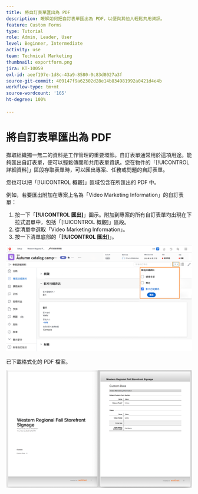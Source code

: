 ```yaml
---
title: 將自訂表單匯出為 PDF
description: 瞭解如何把自訂表單匯出為 PDF，以便與其他人輕鬆共用資訊。
feature: Custom Forms
type: Tutorial
role: Admin, Leader, User
level: Beginner, Intermediate
activity: use
team: Technical Marketing
thumbnail: exportform.png
jira: KT-10059
exl-id: aeef197e-1d8c-43a9-8580-0c83d8027a3f
source-git-commit: 409147f9a62302d28e14b834981992a0421d4e4b
workflow-type: tm+mt
source-wordcount: '165'
ht-degree: 100%

---
```


# 將自訂表單匯出為 PDF

擷取組織獨一無二的資料是工作管理的重要環節。自訂表單通常用於這項用途。能夠匯出自訂表單，便可以輕鬆傳閱和共用表單資訊。您在物件的「[!UICONTROL 詳細資料]」區段存取表單時，可以匯出專案、任務或問題的自訂表單。

您也可以把「[!UICONTROL 概觀]」區域包含在所匯出的 PDF 中。

例如，若要匯出附加在專案上名為「Video Marketing Information」的自訂表單：

1. 按一下「**[!UICONTROL 匯出]**」圖示。附加到專案的所有自訂表單均出現在下拉式選單中，包括「[!UICONTROL 概觀]」區段。
1. 從清單中選取「Video Marketing Information」。
1. 按一下清單底部的「**[!UICONTROL 匯出]**」。

![自訂表單匯出選項](assets/custom-forms-export-1.png)

已下載格式化的 PDF 檔案。

![已匯出自訂表單的範例](assets/custom-forms-export-2.png)
